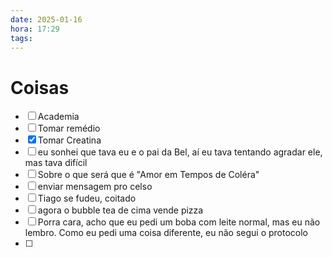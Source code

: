 ```yaml
---
date: 2025-01-16
hora: 17:29
tags:
---
```





# Coisas
- [ ] Academia
- [ ] Tomar remédio
- [x] Tomar Creatina
- [ ] eu sonhei que tava eu e o pai da Bel, aí eu tava tentando agradar ele, mas tava difícil 
- [ ] Sobre o que será que é "Amor em Tempos de Coléra"
- [ ] enviar mensagem pro celso
- [ ] Tiago se fudeu, coitado 
- [ ] agora o bubble tea de cima vende pizza
- [ ] Porra cara, acho que eu pedi um boba com leite normal, mas eu não lembro. Como eu pedi uma coisa diferente, eu não segui o protocolo
- [ ] 
